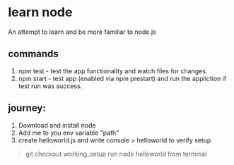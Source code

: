 # learn node

An attempt to learn and be more familiar to node.js

## commands

1. npm test - test the app functionality and watch files for changes.
1. npm start - test app (enabled via npm prestart) and run the appliction if test run was success.


## journey:

1. Download and install node
1. Add me to you env variable "path"
1. create helloworld.js and write console > helloworld to verify setup
> git checkout working_setup
> run node helloworld from terminal


